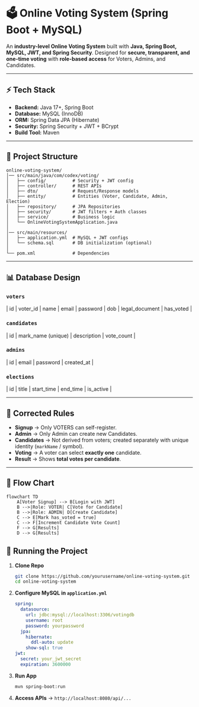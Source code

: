 

# 🗳️ Online Voting System (Spring Boot + MySQL)

An **industry-level Online Voting System** built with **Java, Spring Boot, MySQL, JWT, and Spring Security**.
Designed for **secure, transparent, and one-time voting** with **role-based access** for Voters, Admins, and Candidates.

---

## ⚡ Tech Stack

* **Backend:** Java 17+, Spring Boot
* **Database:** MySQL (InnoDB)
* **ORM:** Spring Data JPA (Hibernate)
* **Security:** Spring Security + JWT + BCrypt
* **Build Tool:** Maven

---

## 📂 Project Structure

```
online-voting-system/
│── src/main/java/com/codex/voting/
│   ├── config/          # Security + JWT config
│   ├── controller/      # REST APIs
│   ├── dto/             # Request/Response models
│   ├── entity/          # Entities (Voter, Candidate, Admin, Election)
│   ├── repository/      # JPA Repositories
│   ├── security/        # JWT filters + Auth classes
│   ├── service/         # Business logic
│   └── OnlineVotingSystemApplication.java
│
│── src/main/resources/
│   ├── application.yml  # MySQL + JWT configs
│   └── schema.sql       # DB initialization (optional)
│
└── pom.xml              # Dependencies
```

---

## 📊 Database Design

### `voters`

\| id | voter\_id | name | email | password | dob | legal\_document | has\_voted |

### `candidates`

\| id | mark\_name (unique) | description | vote\_count |

### `admins`

\| id | email | password | created\_at |

### `elections`

\| id | title | start\_time | end\_time | is\_active |

---

## 🔑 Corrected Rules

* **Signup** → Only VOTERS can self-register.
* **Admin** → Only Admin can create new Candidates.
* **Candidates** → Not derived from voters; created separately with unique identity (`markName` / symbol).
* **Voting** → A voter can select **exactly one** candidate.
* **Result** → Shows **total votes per candidate**.

---

## 🔁 Flow Chart

```mermaid
flowchart TD
    A[Voter Signup] --> B[Login with JWT]
    B -->|Role: VOTER| C[Vote for Candidate]
    B -->|Role: ADMIN| D[Create Candidate]
    C --> E[Mark has_voted = true]
    C --> F[Increment Candidate Vote Count]
    F --> G[Results]
    D --> G[Results]
```



## 🚀 Running the Project

1. **Clone Repo**

   ```sh
   git clone https://github.com/yourusername/online-voting-system.git
   cd online-voting-system
   ```

2. **Configure MySQL in `application.yml`**

   ```yaml
   spring:
     datasource:
       url: jdbc:mysql://localhost:3306/votingdb
       username: root
       password: yourpassword
     jpa:
       hibernate:
         ddl-auto: update
       show-sql: true
   jwt:
     secret: your_jwt_secret
     expiration: 3600000
   ```

3. **Run App**

   ```sh
   mvn spring-boot:run
   ```

4. **Access APIs** → `http://localhost:8080/api/...`

